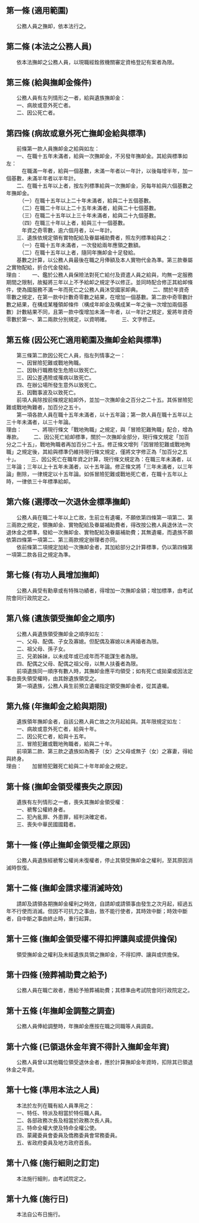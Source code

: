 第一條 (適用範圍)
-----------------
　　公務人員之撫卹，依本法行之。  


第二條 (本法之公務人員)
-----------------------
　　依本法撫卹之公務人員，以現職經銓敘機關審定資格登記有案者為限。  


第三條 (給與撫卹金條件)
-----------------------
　　公務人員有左列情形之一者，給與遺族撫卹金：  
　　一、病故或意外死亡者。  
　　二、因公死亡者。  


第四條 (病故或意外死亡撫卹金給與標準)
-------------------------------------
　　前條第一款人員撫卹金之給與如左：  
　　一、在職十五年未滿者，給與一次撫卹金，不另發年撫卹金。其給與標準如左：  
　　　在職滿一年者，給與一個基數，未滿一年者以一年計，以後每增半年，加一個基數，未滿半年者以半年計。  
　　二、在職十五年以上者，按左列標準給與一次撫卹金，另每年給與六個基數之年撫卹金。  
　　　（一）在職十五年以上二十年未滿者，給與二十五個基數。  
　　　（二）在職二十年以上二十五年未滿者，給與二十七個基數。  
　　　（三）在職二十五年以上三十年未滿者，給與二十九個基數。  
　　　（四）在職三十年以上者，給與三十一個基數。  
　　　年資之奇零數，逾六個月者，以一年計。  
　　三、遺族依規定領有實物配給及眷屬補助費者，照左列標準給與之：  
　　　（一）在職十五年未滿者，一次發給兩年應領之數額。  
　　　（二）在職十五年以上者，隨同年撫卹金十足發給。  
　　基數之計算，以公務人員最後在職之月俸額及本人實物代金為準。第三款眷屬之實物配給，折合代金發給。  
理由：　　一、鑑於公務人員保險法對死亡給付及資遣人員之給與，均無一定服務期間之限制，故擬將三年以上不予給卹之規定予以修正。並同時配合修正其給卹條件，使為國服務不滿一年而死亡之公務人員沐受國家卹典。
　　二、關於年資奇零數之規定，在第一款中計數奇零數之結果，在增加一個基數。第二款中奇零數計數之結果，在構成某種領卹條件（構成年卹金及構成某一年之後一次增加兩個基數）計數結果不同，且第一款中復增加未滿一年者，以一年計之規定，爰將年資奇零數於第一、第二兩款分別規定，以資明確。
　　三、文字修正。

第五條 (因公死亡適用範圍及撫卹金給與標準)
-----------------------------------------
　　第三條第二款因公死亡人員，指左列情事之一：  
　　一、因冒險犯難或戰地殉職。  
　　二、因執行職務發生危險以致死亡。  
　　三、因公差遇險或罹病以致死亡。  
　　四、在辦公場所發生意外以致死亡。  
　　五、因戰事波及以致死亡。  
　　前項人員除按前條規定給卹外，並加一次撫卹金之百分之二十五。其係冒險犯難或戰地殉難者，加百分之五十。  
　　第一項各款人員在職十五年未滿者，以十五年論；第一款人員在職十五年以上三十年未滿者，以三十年論。  
理由：　　一、將現行條文「戰地殉職」之規定，與「冒險犯難殉職」配合，增為專款。
　　二、因公死亡給卹標準，關於一次撫卹金部分，現行條文規定「加百分之二十五」，戰地殉職者再加百分二十五。修正條文增列「因冒險犯難或戰地殉職」之規定後，其給與標準仍維持現行條文規定，僅將文字修正為「加百分之五十」。
　　三、因公死亡在職年資之計算，現行條文規定為：在職三年未滿者，以三年論；三年以上十五年未滿者，以十五年論。修正條文將「三年未滿者，以三年論」刪除，一律規定以十五年論。如係冒險犯難或戰地死亡者，在職十五年以上時，一律依三十年標準給卹。

第六條 (選擇改一次退休金標準撫卹)
---------------------------------
　　公務人員在職二十年以上亡故，生前立有遺囑，不願依第四條第一項第二、第三兩款之規定，領撫卹金、實物配給及眷屬補助費者，得改按公務人員退休法一次退休金之標準，發給一次撫卹金、實物配給及眷屬補助費；其無遺囑，而遺族不願依第四條第一項第二、第三兩款規定辦理者亦同。  
　　依前條第二項規定加給一次撫卹金者，其加給部分之計算標準，仍以第四條第一項第二款各目之規定為準。  


第七條 (有功人員增加撫卹)
-------------------------
　　公務人員受有勳章或有特殊功績者，得增加一次撫卹金額；增加標準，由考試院會同行政院定之。  


第八條 (遺族領受撫卹金之順序)
-----------------------------
　　公務人員遺族領受撫卹金之順序如左：  
　　一、父母、配偶、子女及寡媳。但配偶及寡媳以未再婚者為限。  
　　二、祖父母、孫子女。  
　　三、兄弟姊妹，以未成年或已成年而不能謀生者為限。  
　　四、配偶之父母、配偶之祖父母，以無人扶養者為限。  
　　前項遺族同一順序有數人時，其撫卹金應平均領受；如有死亡或拋棄或因法定事由喪失領受權時，由其餘遺族領受之。  
　　第一項遺族，公務人員生前預立遺囑指定領受撫卹金者，從其遺囑。  


第九條 (年撫卹金之給與期限)
---------------------------
　　遺族領年撫卹金者，自該公務人員亡故之次月起給與。其年限規定如左：  
　　一、病故或意外死亡者，給與十年。  
　　二、因公死亡者，給與十五年。  
　　三、冒險犯難或戰地殉職者，給與二十年。  
　　前項第二款、第三款之遺族如為獨子（女）之父母或無子（女）之寡妻，得給與終身。  
理由：　　加冒險犯難死亡給與二十年年卹金之規定。

第十條 (撫卹金領受權喪失之原因)
-------------------------------
　　遺族有左列情形之一者，喪失其撫卹金領受權：  
　　一、褫奪公權終身者。  
　　二、犯內亂罪、外患罪，經判決確定者。  
　　三、喪失中華民國國籍者。  


第十一條 (停止撫卹金領受權之原因)
---------------------------------
　　公務人員遺族經褫奪公權尚未復權者，停止其領受撫卹金之權利，至其原因消滅時恢復。  


第十二條 (撫卹金請求權消滅時效)
-------------------------------
　　請卹及請領各期撫卹金權利之時效，自請卹或請領事由發生之次月起，經過五年不行使而消滅。但因不可抗力之事由，致不能行使者，其時效中斷；時效中斷者，自中斷之事由終止時，重行起算。  


第十三條 (撫卹金領受權不得扣押讓與或提供擔保)
---------------------------------------------
　　領受撫卹金之權利及未經遺族具領之撫卹金，不得扣押、讓與或供擔保。  


第十四條 (殮葬補助費之給予)
---------------------------
　　公務人員在職亡故者，應給予殮葬補助費；其標準由考試院會同行政院定之。  


第十五條 (年撫卹金調整之調查)
-----------------------------
　　公務人員俸給調整時，年撫卹金應按在職之同職等人員調查。  


第十六條 (已領退休金年資不得計入撫卹金年資)
-------------------------------------------
　　公務人員曾以其他職位領受退休金者，應於計算撫卹金年資時，扣除其已領退休金之年資。  


第十七條 (準用本法之人員)
-------------------------
　　本法於左列在職有給人員準用之：  
　　一、特任、特派及相當於特任職人員。  
　　二、各部政務次長及相當於政務次長人員。  
　　三、特命全權大使及特命全權公使。  
　　四、蒙藏委員會委員及僑務委員會常務委員。  
　　五、省政府委員及地方政府首長。  


第十八條 (施行細則之訂定)
-------------------------
　　本法施行細則，由考試院定之。  


第十九條 (施行日)
-----------------
　　本法自公布日施行。
